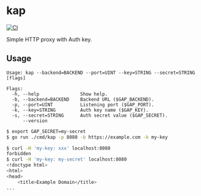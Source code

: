 # kap

[![CI](https://github.com/winebarrel/kap/actions/workflows/ci.yml/badge.svg)](https://github.com/winebarrel/kap/actions/workflows/ci.yml)

Simple HTTP proxy with Auth key.

## Usage

```
Usage: kap --backend=BACKEND --port=UINT --key=STRING --secret=STRING [flags]

Flags:
  -h, --help               Show help.
  -b, --backend=BACKEND    Backend URL ($GAP_BACKEND).
  -p, --port=UINT          Listening port ($GAP_PORT).
  -k, --key=STRING         Auth key name ($GAP_KEY).
  -s, --secret=STRING      Auth secret value ($GAP_SECRET).
      --version
```

```sh
$ export GAP_SECRET=my-secret
$ go run ./cmd/kap -p 8080 -b https://example.com -k my-key
```

```sh
$ curl -H 'my-key: xxx' localhost:8080
forbidden
$ curl -H 'my-key: my-secret' localhost:8080
<!doctype html>
<html>
<head>
    <title>Example Domain</title>
...
```
